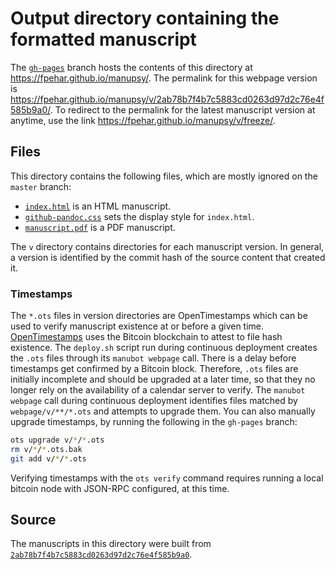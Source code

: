 # Output directory containing the formatted manuscript

The [`gh-pages`](https://github.com/fpehar/manupsy/tree/gh-pages) branch hosts the contents of this directory at https://fpehar.github.io/manupsy/.
The permalink for this webpage version is https://fpehar.github.io/manupsy/v/2ab78b7f4b7c5883cd0263d97d2c76e4f585b9a0/.
To redirect to the permalink for the latest manuscript version at anytime, use the link https://fpehar.github.io/manupsy/v/freeze/.

## Files

This directory contains the following files, which are mostly ignored on the `master` branch:

+ [`index.html`](index.html) is an HTML manuscript.
+ [`github-pandoc.css`](github-pandoc.css) sets the display style for `index.html`.
+ [`manuscript.pdf`](manuscript.pdf) is a PDF manuscript.

The `v` directory contains directories for each manuscript version.
In general, a version is identified by the commit hash of the source content that created it.

### Timestamps

The `*.ots` files in version directories are OpenTimestamps which can be used to verify manuscript existence at or before a given time.
[OpenTimestamps](https://opentimestamps.org/) uses the Bitcoin blockchain to attest to file hash existence.
The `deploy.sh` script run during continuous deployment creates the `.ots` files through its `manubot webpage` call.
There is a delay before timestamps get confirmed by a Bitcoin block.
Therefore, `.ots` files are initially incomplete and should be upgraded at a later time, so that they no longer rely on the availability of a calendar server to verify.
The `manubot webpage` call during continuous deployment identifies files matched by `webpage/v/**/*.ots` and attempts to upgrade them.
You can also manually upgrade timestamps, by running the following in the `gh-pages` branch:

```sh
ots upgrade v/*/*.ots
rm v/*/*.ots.bak
git add v/*/*.ots
```

Verifying timestamps with the `ots verify` command requires running a local bitcoin node with JSON-RPC configured, at this time.

## Source

The manuscripts in this directory were built from
[`2ab78b7f4b7c5883cd0263d97d2c76e4f585b9a0`](https://github.com/fpehar/manupsy/commit/2ab78b7f4b7c5883cd0263d97d2c76e4f585b9a0).
